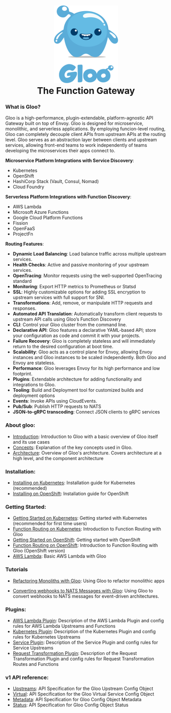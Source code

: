 

<h1 align="center">
    <img src="Gloo-01.png" alt="Gloo" width="200" height="242">
  <br>
  The Function Gateway
</h1>

### What is Gloo?

Gloo is a high-performance, plugin-extendable, platform-agnostic API Gateway built on top of Envoy. Gloo is designed for microservice, monolithic, and serverless applications. By employing funcion-level routing, Gloo can completely decouple client APIs from upstream APIs at the routing level. Gloo serves as an abstraction layer between clients and upstream services, allowing front-end teams to work independently of teams developing the microservices their apps connect to.

**Microservice Platform Integrations with Service Discovery**:

* Kubernetes
* OpenShift
* HashiCorp Stack (Vault, Consul, Nomad)
* Cloud Foundry

**Serverless Platform Integrations with Function Discovery**:

* AWS Lambda
* Microsoft Azure Functions
* Google Cloud Platform Functions
* Fission
* OpenFaaS
* ProjectFn

**Routing Features**:

* **Dynamic Load Balancing**: Load balance traffic across multiple upstream services.
* **Health Checks**: Active and passive monitoring of your upstream services.
* **OpenTracing**: Monitor requests using the well-supported OpenTracing standard
* **Monitoring**: Export HTTP metrics to Prometheus or Statsd
* **SSL**: Highly customizable options for adding SSL encryption to upstream services with full support for SNI.
* **Transformations**: Add, remove, or manipulate HTTP requests and responses.
* **Automated API Translation**: Automatically transform client requests to upstream API calls using Gloo’s Function Discovery
* **CLI**: Control your Gloo cluster from the command line.
* **Declarative API**: Gloo features a declarative YAML-based API; store your configuration as code and commit it with your projects.
* **Failure Recovery**: Gloo is completely stateless and will immediately return to the desired configuration at boot time.
* **Scalability**: Gloo acts as a control plane for Envoy, allowing Envoy instances and Gloo instances to be scaled independently. Both Gloo and Envoy are stateless.
* **Performance**: Gloo leverages Envoy for its high performance and low footprint.
* **Plugins**: Extendable architecture for adding functionality and integrations to Gloo.
* **Tooling**: Build and Deployment tool for customized builds and deployment options
* **Events**: Invoke APIs using CloudEvents.
* **Pub/Sub**: Publish HTTP requests to NATS
* **JSON-to-gRPC transcoding**: Connect JSON clients to gRPC services

### About gloo:
* [Introduction](introduction/introduction.md): Introduction to Gloo with a basic overview of Gloo itself and its use cases 
* [Concepts](introduction/concepts.md): Explanation of the key concepts used in Gloo.
* [Architecture](introduction/architecture.md): Overview of Gloo's architecture. Covers architecture at a high level, and 
the component architecture
### Installation:
* [Installing on Kubernetes](installation/kubernetes.md): Installation guide for Kubernetes (recommended) 
* [Installing on OpenShift](installation/openshift.md): Installation guide for OpenShift
### Getting Started:
* [Getting Started on Kubernetes](getting_started/kubernetes/1.md): Getting started with Kubernetes (recommended for first time users)
* [Function Routing on Kubernetes](getting_started/kubernetes/2.md): Introduction to Function Routing with Gloo
* [Getting Started on OpenShift](getting_started/openshift/1.md): Getting started with OpenShift
* [Function Routing on OpenShift](getting_started/openshift/2.md): Introduction to Function Routing with Gloo (OpenShift version)
* [AWS Lambda](getting_started/aws/lambda.md): Basic AWS Lambda with Gloo
### Tutorials
* [Refactoring Monoliths with Gloo](tutorials/refactor_monolith.md): Using Gloo to refactor monolithic apps
<!--* [Extending microservices with AWS Lambda](tutorials/extend_microservice.md): Using Gloo to refactor monolithic apps-->
* [Converting webhooks to NATS Messages with Gloo](tutorials/source_events_from_github.md): Using Gloo to convert webhooks to NATS messages for event-driven architectures.
### Plugins:
* [AWS Lambda Plugin](plugins/aws.md): Description of the AWS Lambda Plugin and config rules for AWS Lambda Upstreams and Functions 
* [Kubernetes Plugin](plugins/kubernetes.md): Description of the Kubernetes Plugin and config rules for Kubernetes Upstreams  
* [Service Plugin](plugins/service.md): Description of the Service Plugin and config rules for Service Upstreams
* [Request Transformation Plugin](plugins/request_transformation.md): Description of the Request Transformation Plugin and config rules for Request Transformation Routes and Functions 

### v1 API reference:
* [Upstreams](v1/upstream.md): API Specification for the Gloo Upstream Config Object
* [Virtual](v1/virtualservice.md): API Specification for the Gloo Virtual Service Config Object
* [Metadata](v1/metadata.md): API Specification for Gloo Config Object Metadata
* [Status](v1/status.md): API Specification for Gloo Config Object Status




<!--# Features
- GCF plugin
- Openapi upstream extension
- Route extensions plugin
- Transformation plugin
- Ingress Controller
- Istio controller  + gloo with istio
- kubernetes service discovery
- gloo config
  - kubernetes
  - vault secret watcher
  - file
- gloo event plugin / gateway
- gloo-sdk-go
- gloo-sdk-node
- SNI config
- Detailed virtualservice rules
- Detailed upstream rules
- glooctl
- thetool
- function discovery
- building without the tool
- deployment without the tool

- getting started in cluster
- getting started out of cluster no kube
- geting started with istio
- getting started using discovery services
- getting started hybrid app example
- getting started multiplexing example
- getting started event gateway
- architecture
- writing plugins (all different kinds of plugins)
  - plugin stages
# document that we call GetFilters after the other plugins (maybe document the order of everything)
-->